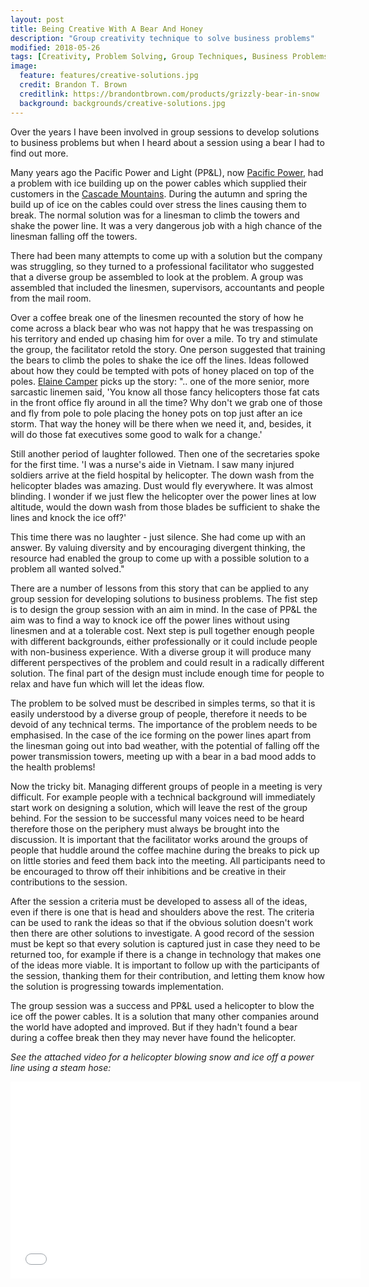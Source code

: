 ```yaml
---
layout: post
title: Being Creative With A Bear And Honey
description: "Group creativity technique to solve business problems"
modified: 2018-05-26
tags: [Creativity, Problem Solving, Group Techniques, Business Problems]
image:
  feature: features/creative-solutions.jpg
  credit: Brandon T. Brown
  creditlink: https://brandontbrown.com/products/grizzly-bear-in-snow
  background: backgrounds/creative-solutions.jpg
---
```

Over the years I have been involved in group sessions to develop solutions to business problems but when I heard about a session using a bear I had to find out more.

Many years ago the Pacific Power and Light (PP&L), now [Pacific Power](https://www.pacificpower.net/about.html), had a problem with ice building up on the power cables which supplied their customers in the [Cascade Mountains](https://en.wikipedia.org/wiki/Cascade_Range). During the autumn and spring the build up of ice on the cables could over stress the lines causing them to break. The normal solution was for a linesman to climb the towers and shake the power line. It was a very dangerous job with a high chance of the linesman falling off the towers.

There had been many attempts to come up with a solution but the company was struggling, so they turned to a professional facilitator who suggested that a diverse group be assembled to look at the problem. A group was assembled that included the linesmen, supervisors, accountants and people from the mail room.

Over a coffee break one of the linesmen recounted the story of how he come across a black bear who was not happy that he was trespassing on his territory and ended up chasing him for over a mile. To try and stimulate the group, the facilitator retold the story. One person suggested that training the bears to climb the poles to shake the ice off the lines. Ideas followed about how they could be tempted with pots of honey placed on top of the poles. [Elaine Camper](https://www.insulators.info/articles/ppl.htm) picks up the story: ".. one of the more senior, more sarcastic linemen said, 'You know all those fancy helicopters those fat cats in the front office fly around in all the time? Why don't we grab one of those and fly from pole to pole placing the honey pots on top just after an ice storm. That way the honey will be there when we need it, and, besides, it will do those fat executives some good to walk for a change.'

Still another period of laughter followed. Then one of the secretaries spoke for the first time. 'I was a nurse's aide in Vietnam. I saw many injured soldiers arrive at the field hospital by helicopter. The down wash from the helicopter blades was amazing. Dust would fly everywhere. It was almost blinding. I wonder if we just flew the helicopter over the power lines at low altitude, would the down wash from those blades be sufficient to shake the lines and knock the ice off?'

This time there was no laughter - just silence. She had come up with an answer. By valuing diversity and by encouraging divergent thinking, the resource had enabled the group to come up with a possible solution to a problem all wanted solved."

There are a number of lessons from this story that can be applied to any group session
for developing solutions to business problems. The fist step is to design the group session with an aim in mind. In the case of PP&L the aim was to find a way to knock ice off the power lines without using linesmen and at a tolerable cost. Next step is pull together enough people with different backgrounds, either professionally or it could include people with non-business experience. With a diverse group it will produce many different perspectives of the problem and could result in a radically different solution. The final part of the design must include enough time for people to relax and have fun which will let the ideas flow.

The problem to be solved must be described in simples terms, so that it is easily understood by a diverse group of people,  therefore it needs to be devoid of any technical terms. The importance of the problem needs to be emphasised. In the case of the ice forming on the power lines apart from the linesman going out into bad weather, with the potential of falling off the power transmission towers, meeting up with a bear in a bad mood adds to the health problems!

Now the tricky bit. Managing different groups of people in a meeting is very difficult. For example people with a technical background will immediately start work on designing a solution, which will leave the rest of the group behind.  For the session to be successful many voices need to be heard therefore those on the periphery must always be brought into the discussion.  It is important that the facilitator works around the groups of people that huddle around the coffee machine during the breaks to pick up on little stories and feed them back into the meeting. All participants need to be encouraged to throw off their inhibitions and be creative in their contributions to the session.

After the session a criteria must be developed to assess all of the ideas, even if there is one that is head and shoulders above the rest. The criteria can be used to rank the ideas so that if the obvious solution doesn't work then there are other solutions to investigate. A good record of the session must be kept so that every solution is captured just in case they need to be returned too, for example if there is a change in technology that makes one of the ideas more viable. It is important to follow up with the participants of the session, thanking them for their contribution, and letting them know how the solution is progressing towards implementation.

The group session was a success and PP&L used a helicopter to blow the ice off the power cables. It is a solution that many other companies around the world have adopted and improved. But if they hadn't found a bear during a coffee break then they may never have found the helicopter.

<i>See the attached video for a helicopter blowing snow and ice off a power line using a steam hose:</i>

<iframe width="560" height="315" src="//www.youtube.com/embed/Q1RsP_yKxek?enablejsapi=1&origin=http://dtinblack.github.io/"
frameborder="0"></iframe>  
